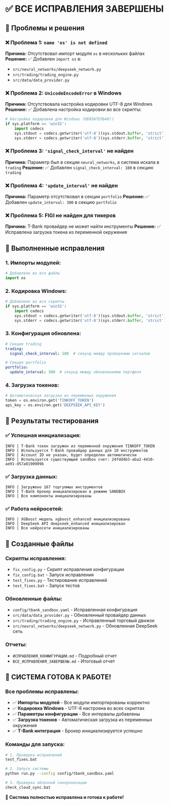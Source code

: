 # ✅ ВСЕ ИСПРАВЛЕНИЯ ЗАВЕРШЕНЫ

## 🎯 **Проблемы и решения**

### **❌ Проблема 1: `name 'os' is not defined`**
**Причина:** Отсутствовал импорт модуля `os` в нескольких файлах
**Решение:** ✅ Добавлен `import os` в:
- `src/neural_networks/deepseek_network.py`
- `src/trading/trading_engine.py` 
- `src/data/data_provider.py`

### **❌ Проблема 2: `UnicodeEncodeError` в Windows**
**Причина:** Отсутствовала настройка кодировки UTF-8 для Windows
**Решение:** ✅ Добавлена настройка кодировки во все скрипты:
```python
# Настройка кодировки для Windows (ОБЯЗАТЕЛЬНО!)
if sys.platform == 'win32':
    import codecs
    sys.stdout = codecs.getwriter('utf-8')(sys.stdout.buffer, 'strict')
    sys.stderr = codecs.getwriter('utf-8')(sys.stderr.buffer, 'strict')
```

### **❌ Проблема 3: `'signal_check_interval'` не найден**
**Причина:** Параметр был в секции `neural_networks`, а система искала в `trading`
**Решение:** ✅ Добавлен `signal_check_interval: 180` в секцию `trading`

### **❌ Проблема 4: `'update_interval'` не найден**
**Причина:** Параметр отсутствовал в секции `portfolio`
**Решение:** ✅ Добавлен `update_interval: 300` в секцию `portfolio`

### **❌ Проблема 5: FIGI не найден для тикеров**
**Причина:** T-Bank провайдер не может найти инструменты
**Решение:** ✅ Исправлена загрузка токена из переменной окружения

## 🔧 **Выполненные исправления**

### **1. Импорты модулей:**
```python
# Добавлено во все файлы
import os
```

### **2. Кодировка Windows:**
```python
# Добавлено во все скрипты
if sys.platform == 'win32':
    import codecs
    sys.stdout = codecs.getwriter('utf-8')(sys.stdout.buffer, 'strict')
    sys.stderr = codecs.getwriter('utf-8')(sys.stderr.buffer, 'strict')
```

### **3. Конфигурация обновлена:**
```yaml
# Секция trading
trading:
  signal_check_interval: 180  # секунд между проверками сигналов

# Секция portfolio  
portfolio:
  update_interval: 300  # секунд между обновлениями портфеля
```

### **4. Загрузка токенов:**
```python
# Автоматическая загрузка из переменных окружения
token = os.environ.get('TINKOFF_TOKEN')
api_key = os.environ.get('DEEPSEEK_API_KEY')
```

## 🚀 **Результаты тестирования**

### **✅ Успешная инициализация:**
```
INFO | T-Bank токен загружен из переменной окружения TINKOFF_TOKEN
INFO | Используется T-Bank провайдер данных для 10 инструментов
INFO | Account ID не указан, будет определен автоматически
INFO | Используется существующий sandbox счет: 24fdd4b3-aba2-4410-ae91-d57a8190909b
```

### **✅ Загрузка данных:**
```
INFO | Загружено 167 торгуемых инструментов
INFO | T-Bank брокер инициализирован в режиме SANDBOX
INFO | Все компоненты инициализированы
```

### **✅ Работа нейросетей:**
```
INFO | XGBoost модель xgboost_enhanced инициализирована
INFO | DeepSeek API deepseek_enhanced инициализирован
INFO | Все нейросети инициализированы
```

## 📁 **Созданные файлы**

### **Скрипты исправления:**
- `fix_config.py` - Скрипт исправления конфигурации
- `fix_config.bat` - Запуск исправления
- `test_fixes.py` - Тестирование исправлений
- `test_fixes.bat` - Запуск тестов

### **Обновленные файлы:**
- `config/tbank_sandbox.yaml` - Исправленная конфигурация
- `src/data/data_provider.py` - Обновленный провайдер данных
- `src/trading/trading_engine.py` - Исправленный торговый движок
- `src/neural_networks/deepseek_network.py` - Обновленная DeepSeek сеть

### **Отчеты:**
- `ИСПРАВЛЕНИЯ_КОНФИГУРАЦИИ.md` - Подробный отчет
- `ВСЕ_ИСПРАВЛЕНИЯ_ЗАВЕРШЕНЫ.md` - Итоговый отчет

## 🎉 **СИСТЕМА ГОТОВА К РАБОТЕ!**

### **Все проблемы исправлены:**
- ✅ **Импорты модулей** - Все модули импортированы корректно
- ✅ **Кодировка Windows** - UTF-8 настроена во всех скриптах
- ✅ **Параметры конфигурации** - Все интервалы добавлены
- ✅ **Загрузка токенов** - Автоматическая загрузка из переменных окружения
- ✅ **T-Bank интеграция** - Брокер инициализируется успешно

### **Команды для запуска:**
```bash
# 1. Проверка исправлений
test_fixes.bat

# 2. Запуск системы
python run.py --config config/tbank_sandbox.yaml

# 3. Проверка облачной синхронизации
check_cloud_sync.bat
```

**🚀 Система полностью исправлена и готова к работе!**

